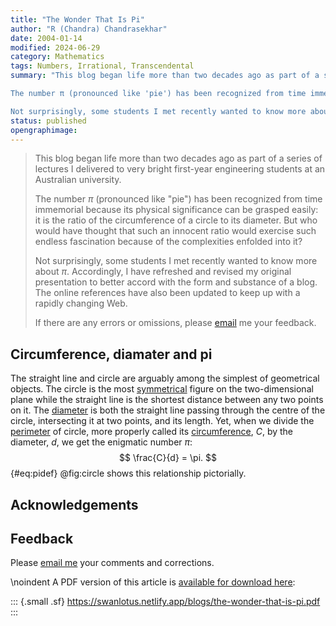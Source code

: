 ```yaml
---
title: "The Wonder That Is Pi"
author: "R (Chandra) Chandrasekhar"
date: 2004-01-14
modified: 2024-06-29
category: Mathematics
tags: Numbers, Irrational, Transcendental
summary: "This blog began life more than two decades ago as part of a series of lectures I delivered to very bright first-year engineering students at an Australian university.

The number π (pronounced like 'pie') has been recognized from time immemorial because its physical significance can be grasped easily: it is the ratio of the circumference of a circle to its diameter. But who would have thought that such an innocent ratio would exercise such endless fascination because of the complexities enfolded into it?

Not surprisingly, some students I met recently wanted to know more about π. Accordingly, I have refreshed and revised my original presentation to better accord with the form and substance of a blog. The online references have also been updated to keep up with a rapidly changing Web."
status: published
opengraphimage: 
---
```


>This blog began life more than two decades ago as part of a series of lectures I delivered to very bright first-year engineering students at an Australian university.
>
>The number $\pi$ (pronounced like "pie") has been recognized from time immemorial because its physical significance can be grasped easily: it is the ratio of the circumference of a circle to its diameter. But who would have thought that such an innocent ratio would exercise such endless fascination because of the complexities enfolded into it?
>
>Not surprisingly, some students I met recently wanted to know more about $\pi$. Accordingly, I have refreshed and revised my original presentation to better accord with the form and substance of a blog. The online references have also been updated to keep up with a rapidly changing Web.
>
>If there are any errors or omissions, please [email](mailto:feedback.swanlotus@gmail.com) me your feedback.

## Circumference, diamater and pi

The straight line and circle are arguably among the simplest of geometrical objects. The circle is the most [symmetrical](https://mathworld.wolfram.com/Symmetry.html) figure on the two-dimensional plane while the straight line is the shortest distance between any two points on it. The [diameter](https://en.wikipedia.org/wiki/Diameter) is both the straight line passing through the centre of the circle, intersecting it at two points, and its length. Yet, when we divide the [perimeter](https://en.wikipedia.org/wiki/Perimeter) of circle, more properly called its [circumference](https://en.wikipedia.org/wiki/Circumference), $C$, by the diameter, $d$, we get the enigmatic number $\pi$: 
$$
\frac{C}{d} = \pi.
$${#eq:pidef}
@fig:circle shows this relationship pictorially.



## Acknowledgements

## Feedback

Please [email me](mailto:feedback.swanlotus@gmail.com) your comments and
corrections.

\noindent A PDF version of this article is [available for download here]({attach}./the-wonder-that-is-pi.pdf):

::: {.small .sf}
<https://swanlotus.netlify.app/blogs/the-wonder-that-is-pi.pdf>
:::
